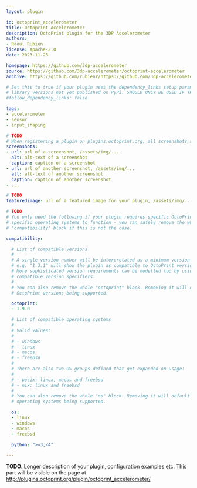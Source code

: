 ```yaml
---
layout: plugin

id: octoprint_accelerometer
title: Octoprint Accelerometer
description: OctoPrint plugin for the 3DP Accelerometer
authors:
- Raoul Rubien
license: Apache-2.0
date: 2023-11-23

homepage: https://github.com/3dp-accelerometer
source: https://github.com/3dp-accelerometer/octoprint-accelerometer
archive: https://github.com/rubienr/https://github.com/3dp-accelerometer/octoprint-accelerometer/archive/master.zip

# Set this to true if your plugin uses the dependency_links setup parameter to include
# library versions not yet published on PyPi. SHOULD ONLY BE USED IF THERE IS NO OTHER OPTION!
#follow_dependency_links: false

tags:
- accelerometer
- sensor
- input_shaping

# TODO
# When registering a plugin on plugins.octoprint.org, all screenshots should be uploaded not linked from external sites.
screenshots:
- url: url of a screenshot, /assets/img/...
  alt: alt-text of a screenshot
  caption: caption of a screenshot
- url: url of another screenshot, /assets/img/...
  alt: alt-text of another screenshot
  caption: caption of another screenshot
- ...

# TODO
featuredimage: url of a featured image for your plugin, /assets/img/...

# TODO
# You only need the following if your plugin requires specific OctoPrint versions or
# specific operating systems to function - you can safely remove the whole
# "compatibility" block if this is not the case.

compatibility:

  # List of compatible versions
  #
  # A single version number will be interpretated as a minimum version requirement,
  # e.g. "1.3.1" will show the plugin as compatible to OctoPrint versions 1.3.1 and up.
  # More sophisticated version requirements can be modelled too by using PEP440
  # compatible version specifiers.
  #
  # You can also remove the whole "octoprint" block. Removing it will default to all
  # OctoPrint versions being supported.

  octoprint:
  - 1.9.0

  # List of compatible operating systems
  #
  # Valid values:
  #
  # - windows
  # - linux
  # - macos
  # - freebsd
  #
  # There are also two OS groups defined that get expanded on usage:
  #
  # - posix: linux, macos and freebsd
  # - nix: linux and freebsd
  #
  # You can also remove the whole "os" block. Removing it will default to all
  # operating systems being supported.

  os:
  - linux
  - windows
  - macos
  - freebsd

  python: ">=3,<4"

---
```


**TODO**: Longer description of your plugin, configuration examples etc. This part will be visible on the page at
http://plugins.octoprint.org/plugin/octoprint_accelerometer/
